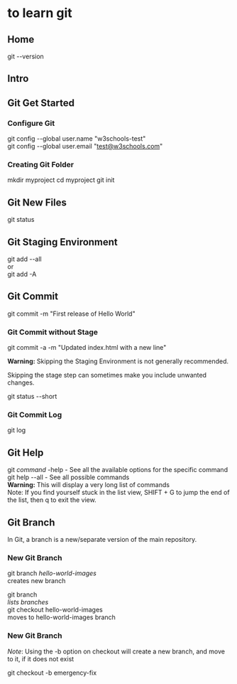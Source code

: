 # to learn git

## Home

git --version

## Intro

## Git Get Started

### Configure Git

git config --global user.name "w3schools-test"  
git config --global user.email "test@w3schools.com"

### Creating Git Folder

mkdir myproject
cd myproject
git init

## Git New Files

git status

## Git Staging Environment

git add --all  
or  
git add -A

## Git Commit

git commit -m "First release of Hello World"

### Git Commit without Stage

git commit -a -m "Updated index.html with a new line"

**Warning:** Skipping the Staging Environment is not generally recommended.

Skipping the stage step can sometimes make you include unwanted changes.

git status --short

### Git Commit Log

git log

## Git Help

git _command_ -help - See all the available options for the specific command  
git help --all - See all possible commands  
**Warning:** This will display a very long list of commands  
Note: If you find yourself stuck in the list view, SHIFT + G to jump the end of the list, then q to exit the view.

## Git Branch

In Git, a branch is a new/separate version of the main repository.


### New Git Branch
git branch _hello-world-images_  
creates new branch

git branch  
_lists branches_  
git checkout hello-world-images  
moves to hello-world-images branch  

### New Git Branch
*Note*: Using the -b option on checkout will create a new branch, and move to it, if it does not exist

git checkout -b emergency-fix